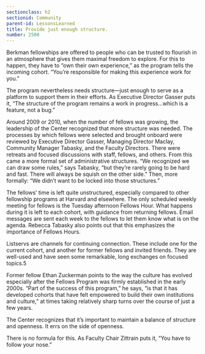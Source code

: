 ```yaml
---
sectionclass: h2
sectionid: Community
parent-id: LessonsLearned
title: Provide just enough structure.
number: 2500
---
```

Berkman fellowships are offered to people who can be trusted to flourish in an atmosphere that gives them maximal freedom to explore. For this to happen, they have to “own their own experience,” as the program tells the incoming cohort. “You’re responsible for making this experience work for you.”

The program nevertheless needs structure—just enough to serve as a platform to support them in their efforts. As Executive Director Gasser puts it, “The structure of the program remains a work in progress…which is a feature, not a bug.”

Around 2009 or 2010, when the number of fellows was growing, the leadership of the Center recognized that more structure was needed. The processes by which fellows were selected and brought onboard were reviewed by Executive Director Gasser, Managing Director Maclay, Community Manager Tabasky, and the Faculty Directors. There were retreats and focused discussions with staff, fellows, and others. From this came a more formal set of administrative structures. “We recognized we can draw some rules,” says Tabasky, “but they’re rarely going to be hard and fast. There will always be squish on the other side.” Then, more formally: “We didn’t want to be locked into those structures.”

The fellows’ time is left quite unstructured, especially compared to other fellowship programs at Harvard and elsewhere. The only scheduled weekly meeting for fellows is the Tuesday afternoon Fellows Hour. What happens during it is left to each cohort, with guidance from returning fellows. Email messages are sent each week to the fellows to let them know what is on the agenda. Rebecca Tabasky also points out that this emphasizes the importance of Fellows Hours.

Listservs are channels for continuing connection. These include one for the current cohort, and another for former fellows and invited friends. They are well-used and have seen some remarkable, long exchanges on focused topics.5

Former fellow Ethan Zuckerman points to the way the culture has evolved especially after the Fellows Program was firmly established in the early 2000s. “Part of the success of this program,” he says, “is that it has developed cohorts that have felt empowered to build their own institutions and culture,” at times taking relatively sharp turns over the course of just a few years.

The Center recognizes that it’s important to maintain a balance of structure and openness. It errs on the side of openness.

There is no formula for this. As Faculty Chair Zittrain puts it, “You have to follow your nose.”
